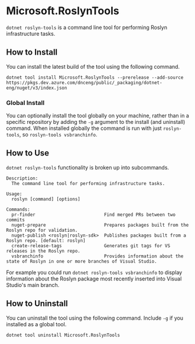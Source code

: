 # Microsoft.RoslynTools

`dotnet roslyn-tools` is a command line tool for performing Roslyn infrastructure tasks.

## How to Install

You can install the latest build of the tool using the following command.

```console
dotnet tool install Microsoft.RoslynTools --prerelease --add-source https://pkgs.dev.azure.com/dnceng/public/_packaging/dotnet-eng/nuget/v3/index.json
```

### Global Install

You can optionally install the tool globally on your machine, rather than in a specific repository by adding the `-g` argument to the install (and uninstall) command.
When installed globally the command is run with just `roslyn-tools`, so `roslyn-tools vsbranchinfo`.

## How to Use

`dotnet roslyn-tools` functionality is broken up into subcommands.


```
Description:
  The command line tool for performing infrastructure tasks.

Usage:
  roslyn [command] [options]

Commands:
  pr-finder                          Find merged PRs between two commits
  nuget-prepare                      Prepares packages built from the Roslyn repo for validation.
  nuget-publish <roslyn|roslyn-sdk>  Publishes packages built from a Roslyn repo. [default: roslyn]
  create-release-tags                Generates git tags for VS releases in the Roslyn repo.
  vsbranchinfo                       Provides information about the state of Roslyn in one or more branches of Visual Studio.
```

For example you could run `dotnet roslyn-tools vsbranchinfo` to display information about the Roslyn package most recently inserted into Visual Studio's main branch.

## How to Uninstall

You can uninstall the tool using the following command. Include `-g` if you installed as a global tool.

```console
dotnet tool uninstall Microsoft.RoslynTools
```
